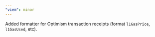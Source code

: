 ```yaml
---
"viem": minor
---
```


Added formatter for Optimism transaction receipts (format `l1GasPrice`, `l1GasUsed`, etc).
